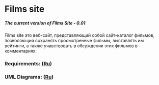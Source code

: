 # Films site
##### The current version of Films Site - 0.01
Films site это веб-сайт, представляющий собой сайт-каталог фильмов, позволяющий сохранять просмотренные фильмы, выставлять им рейтинги, а также учавствовать в обсуждении этих фильмов в комментариях.
### Requirements: ([Ru](https://github.com/rokez98/FilmsSite/blob/master/Documents/Requirements/Requirements.md))
### UML Diagrams: ([Ru](https://github.com/rokez98/FilmsSite/blob/master/Documents/Diagrams/README.md))
